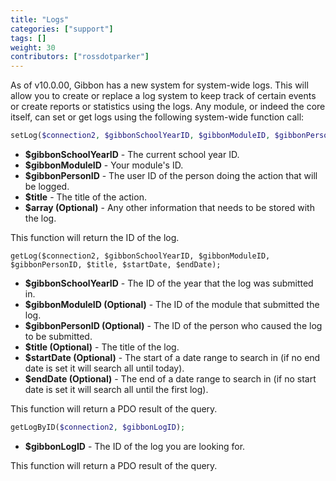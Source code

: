 ```yaml
---
title: "Logs"
categories: ["support"]
tags: []
weight: 30
contributors: ["rossdotparker"]
---
```


As of v10.0.00, Gibbon has a new system for system-wide logs. This will allow you to create or replace a log system to keep track of certain events or create reports or statistics using the logs. Any module, or indeed the core itself, can set or get logs using the following system-wide function call:

```php
setLog($connection2, $gibbonSchoolYearID, $gibbonModuleID, $gibbonPersonID, $title, $array);
```

*   **$gibbonSchoolYearID** - The current school year ID.
*   **$gibbonModuleID** - Your module's ID.
*   **$gibbonPersonID** - The user ID of the person doing the action that will be logged.
*   **$title** - The title of the action.
*   **$array (Optional)** - Any other information that needs to be stored with the log.

This function will return the ID of the log.

```
getLog($connection2, $gibbonSchoolYearID, $gibbonModuleID, $gibbonPersonID, $title, $startDate, $endDate);
```

*   **$gibbonSchoolYearID** - The ID of the year that the log was submitted in.
*   **$gibbonModuleID (Optional)** - The ID of the module that submitted the log.
*   **$gibbonPersonID (Optional)** - The ID of the person who caused the log to be submitted.
*   **$title (Optional)** - The title of the log.
*   **$startDate (Optional)** - The start of a date range to search in (if no end date is set it will search all until today).
*   **$endDate (Optional)** - The end of a date range to search in (if no start date is set it will search all until the first log).

This function will return a PDO result of the query.

```php
getLogByID($connection2, $gibbonLogID);
```

*   **$gibbonLogID** - The ID of the log you are looking for.

This function will return a PDO result of the query.
